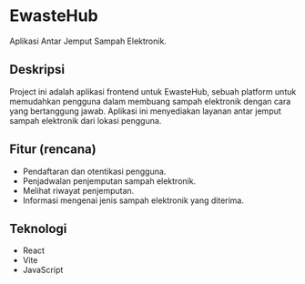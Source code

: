 # EwasteHub

Aplikasi Antar Jemput Sampah Elektronik.

## Deskripsi

Project ini adalah aplikasi frontend untuk EwasteHub, sebuah platform untuk memudahkan pengguna dalam membuang sampah elektronik dengan cara yang bertanggung jawab. Aplikasi ini menyediakan layanan antar jemput sampah elektronik dari lokasi pengguna.

## Fitur (rencana)

- Pendaftaran dan otentikasi pengguna.
- Penjadwalan penjemputan sampah elektronik.
- Melihat riwayat penjemputan.
- Informasi mengenai jenis sampah elektronik yang diterima.

## Teknologi

- React
- Vite
- JavaScript

